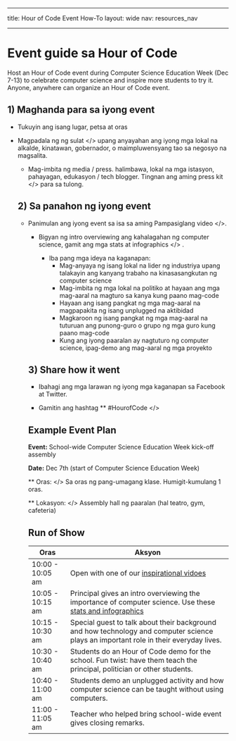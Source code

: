 * * *

title: Hour of Code Event How-To layout: wide nav: resources_nav

* * *

# Event guide sa Hour of Code

Host an Hour of Code event during Computer Science Education Week (Dec 7-13) to celebrate computer science and inspire more students to try it. Anyone, anywhere can organize an Hour of Code event.

## 1) Maghanda para sa iyong event

  * Tukuyin ang isang lugar, petsa at oras
  * Magpadala ng  ng sulat </> upang anyayahan ang iyong mga lokal na alkalde, kinatawan, gobernador, o maimpluwensyang tao sa negosyo na magsalita.</li> 
    
      * Mag-imbita ng media / press. halimbawa, lokal na mga istasyon, pahayagan, edukasyon / tech blogger. Tingnan ang aming  press kit </> para sa tulong.</li> </ul> 
        
        ## 2) Sa panahon ng iyong event
        
          * Panimulan ang iyong event sa isa sa aming  Pampasiglang video </>.</li> 
            
              * Bigyan ng intro overviewing ang kahalagahan ng computer science, gamit ang mga  stats at infographics </> .   
                  
                </li> 
                
                  * Iba pang mga ideya na kaganapan: 
                      * Mag-anyaya ng isang lokal na lider ng ​​industriya upang talakayin ang kanyang trabaho na kinasasangkutan ng computer science
                      * Mag-imbita ng mga lokal na politiko at hayaan ang mga mag-aaral na magturo sa kanya kung paano mag-code
                      * Hayaan ang isang pangkat ng mga mag-aaral na magpapakita ng isang unplugged na aktibidad
                      * Magkaroon ng isang pangkat ng mga mag-aaral na tuturuan ang punong-guro o grupo ng mga guro kung paano mag-code
                      * Kung ang iyong paaralan ay nagtuturo ng computer science, ipag-demo ang mag-aaral ng mga proyekto</ul> 
                
                ## 3) Share how it went
                
                  * Ibahagi ang mga larawan ng iyong mga kaganapan sa Facebook at Twitter. 
                  * Gamitin ang hashtag ** #HourofCode </></li> </ul> 
                    
                    ## Example Event Plan
                    
                    **Event:** School-wide Computer Science Education Week kick-off assembly
                    
                    **Date:** Dec 7th (start of Computer Science Education Week)
                    
                    ** Oras: </> Sa oras ng pang-umagang klase. Humigit-kumulang 1 oras.</p> 
                    
                    ** Lokasyon: </> Assembly hall ng paaralan (hal teatro, gym, cafeteria)   
                      
                    </p> 
                    
                    ## Run of Show
                    
                    | Oras             | Aksyon                                                                                                                                |
                    | ---------------- | ------------------------------------------------------------------------------------------------------------------------------------- |
                    | 10:00 - 10:05 am | Open with one of our [inspirational vidoes](http://hourofcode.com/us/resources#videos)                                                |
                    | 10:05 - 10:15 am | Principal gives an intro overviewing the importance of computer science. Use these [stats and infographics](/resources/stats)         |
                    | 10:15 - 10:30 am | Special guest to talk about their background and how technology and computer science plays an important role in their everyday lives. |
                    | 10:30 - 10:40 am | Students do an Hour of Code demo for the school. Fun twist: have them teach the principal, politician or other students.              |
                    | 10:40 - 11:00 am | Students demo an unplugged activity and how computer science can be taught without using computers.                                   |
                    | 11:00 - 11:05 am | Teacher who helped bring school-wide event gives closing remarks.                                                                     |